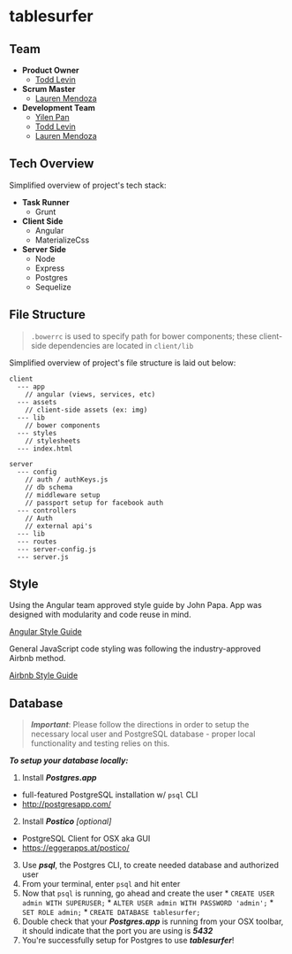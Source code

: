 # tablesurfer

## Team

* **Product Owner**
  * [Todd Levin](https://github.com/tlevin)
* **Scrum Master**
  * [Lauren Mendoza](https://github.com/loorinm)
* **Development Team**
  * [Yilen Pan](https://github.com/yilenpan)
  * [Todd Levin](https://github.com/tlevin)
  * [Lauren Mendoza](https://github.com/loorinm)

## Tech Overview

Simplified overview of project's tech stack:

* **Task Runner**
  * Grunt
* **Client Side**
  * Angular
  * MaterializeCss
* **Server Side**
  * Node
  * Express
  * Postgres
  * Sequelize


## File Structure

>`.bowerrc` is used to specify path for bower components; these client-side dependencies are located in `client/lib`

Simplified overview of project's file structure is laid out below:

```
client
  --- app
    // angular (views, services, etc)
  --- assets
    // client-side assets (ex: img)
  --- lib
    // bower components
  --- styles
    // stylesheets
  --- index.html

server
  --- config
    // auth / authKeys.js
    // db schema
    // middleware setup
    // passport setup for facebook auth
  --- controllers
    // Auth
    // external api's
  --- lib
  --- routes
  --- server-config.js
  --- server.js
```

## Style

Using the Angular team approved style guide by John Papa. App was designed with modularity and code reuse in mind.

[Angular Style Guide](http://www.johnpapa.net/angular-style-guide/)

General JavaScript code styling was following the industry-approved Airbnb method.

[Airbnb Style Guide](https://github.com/airbnb/javascript)

## Database

> ***Important***: Please follow the directions in order to setup the necessary local user and PostgreSQL database - proper local functionality and testing relies on this.

***To setup your database locally:***

1. Install ***Postgres.app***
  * full-featured PostgreSQL installation w/ `psql` CLI
  * http://postgresapp.com/
2. Install ***Postico*** *_[optional]_*
  * PostgreSQL Client for OSX aka GUI
  * https://eggerapps.at/postico/
3. Use ***psql***, the Postgres CLI, to create needed database and authorized user
  1. From your terminal, enter `psql` and hit enter
  2. Now that `psql` is running, go ahead and create the user
    * `CREATE USER admin WITH SUPERUSER;`
    * `ALTER USER admin WITH PASSWORD 'admin';`
    * `SET ROLE admin;`
    * `CREATE DATABASE tablesurfer;`
4. Double check that your ***Postgres.app*** is running from your OSX toolbar, it should indicate that the port you are using is ***5432***
5. You're successfully setup for Postgres to use ***tablesurfer***!

